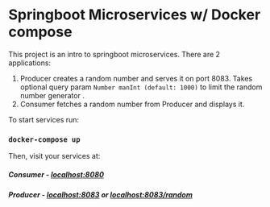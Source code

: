 # Springboot Microservices w/ Docker compose

This project is an intro to springboot microservices. There are 2 applications:
1. Producer creates a random number and serves it on port 8083. Takes optional query param `Number manInt (default: 1000)` to limit the random number generator .
2. Consumer fetches a random number from Producer and displays it.

To start services run:

### `docker-compose up`

Then, visit your services at:
##### Consumer - [localhost:8080](http://localhost)
##### Producer - [localhost:8083](http://localhost) or [localhost:8083/random](http://random)
